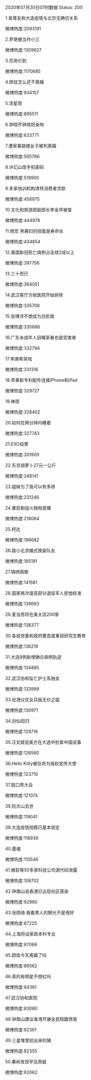 2020年07月30日07时数据
Status: 200

1.吴尊友称大连疫情与北京无确切关系

微博热度:2093191

2.罗艳被当作小三

微博热度:1309627

3.亮哥价到

微博热度:1170685

4.顾佳怎么还不离婚

微博热度:934107

5.流星雨

微博热度:895511

6.钟晓芹钟晓阳亲吻

微博热度:633771

7.遭家暴跳楼女子被判离婚

微博热度:595766

8.许幻山改手机密码

微博热度:519900

9.多家培训机构诱导消费者贷款

微博热度:456975

10.文化和旅游部副部长李金早被查

微博热度:444978

11.杨笠 黑寡妇的技能是寿命长

微博热度:434854

12.美国新冠死亡病例占全球2成以上

微博热度:397756

13.三十而已

微博热度:364051

14.武汉客厅方舱医院开始拆除

微博热度:335708

15.张博洋不想成为白凯南

微博热度:335686

16.广东未成年人目睹家暴也是受害者

微博热度:332794

17.李庚希哭戏

微博热度:331316

18.苹果新专利配件连接iPhone和iPad

微博热度:329727

19.神孩

微博热度:328402

20.如何在两分钟内睡着

微博热度:327743

21.EXO投票

微博热度:301900

22.东京胡萝卜27元一公斤

微博热度:248141

23.姐妹为了我可以有多拼

微博热度:231246

24.重启剧组火锅局直播

微博热度:218084

25.柯达

微博热度:196682

26.路小北求婚式挽留队友

微博热度:165191

27.锦绣南歌

微博热度:141581

28.国家再次提高部分退役军人抚恤标准

微博热度:139693

29.麦当劳将在美关店200家

微博热度:138377

30.各级党委和政府要高度重视研究生教育

微博热度:136219

31.大连8例新增确诊病例轨迹

微博热度:134885

32.武汉协和坠亡护士系独女

微博热度:133999

33.驻港仪仗女兵版无价之姐

微博热度:130971

34.剑仙回归

微博热度:129716

35.汪文斌说美方在大选中别拿中国说事

微博热度:126560

36.Hello Kitty被任命为版权宣传大使

微博热度:123710

37.脱口秀大会

微博热度:121074

38.阮次山去世

微博热度:119041

39.大连疫情规模已基本锁定

微博热度:118939

40.墨魂

微博热度:110546

41.微软等50多家科技公司源代码泄露

微博热度:108702

42.钟南山说香港已出现社区感染

微博热度:92960

43.张雨绮 我看男人的眼光不是很好

微博热度:87225

44.上海将设家政本科专业

微博热度:87068

45.顾佳今天离婚了吗

微博热度:86562

46.真的有明星不想红吗

微博热度:84361

47.武汉协和医院

微博热度:83080

48.钟南山建议香港开展全民核酸筛查

微博热度:82361

49.三星堆里挖出来的猪

微博热度:82355

50.秦岭发现罕见雨蛙

微博热度:82062

